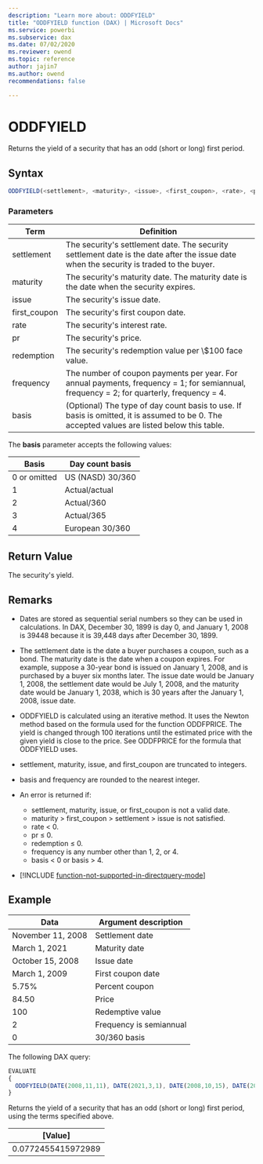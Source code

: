 ```yaml
---
description: "Learn more about: ODDFYIELD"
title: "ODDFYIELD function (DAX) | Microsoft Docs"
ms.service: powerbi 
ms.subservice: dax
ms.date: 07/02/2020
ms.reviewer: owend
ms.topic: reference
author: jajin7
ms.author: owend 
recommendations: false

---
```


# ODDFYIELD

Returns the yield of a security that has an odd (short or long) first period.

## Syntax

```js
ODDFYIELD(<settlement>, <maturity>, <issue>, <first_coupon>, <rate>, <pr>, <redemption>, <frequency>[, <basis>])
```

### Parameters

|Term|Definition|  
|--------|--------------|  
|settlement|The security's settlement date. The security settlement date is the date after the issue date when the security is traded to the buyer.|
|maturity|The security's maturity date. The maturity date is the date when the security expires.|
|issue|The security's issue date.|
|first_coupon|The security's first coupon date.|
|rate|The security's interest rate.|
|pr|The security's price.|
|redemption|The security's redemption value per \\$100 face value.|
|frequency|The number of coupon payments per year. For annual payments, frequency = 1; for semiannual, frequency = 2; for quarterly, frequency = 4.|
|basis|(Optional) The type of day count basis to use. If basis is omitted, it is assumed to be 0. The accepted values are listed below this table.|

The **basis** parameter accepts the following values:

| **Basis**    | **Day count basis** |
| ------------ | ------------------- |
| 0 or omitted | US (NASD) 30/360    |
| 1            | Actual/actual       |
| 2            | Actual/360          |
| 3            | Actual/365          |
| 4            | European 30/360     |

## Return Value

The security's yield.

## Remarks

- Dates are stored as sequential serial numbers so they can be used in calculations. In DAX, December 30, 1899 is day 0, and January 1, 2008 is 39448 because it is 39,448 days after December 30, 1899.

- The settlement date is the date a buyer purchases a coupon, such as a bond. The maturity date is the date when a coupon expires. For example, suppose a 30-year bond is issued on January 1, 2008, and is purchased by a buyer six months later. The issue date would be January 1, 2008, the settlement date would be July 1, 2008, and the maturity date would be January 1, 2038, which is 30 years after the January 1, 2008, issue date.

- ODDFYIELD is calculated using an iterative method. It uses the Newton method based on the formula used for the function ODDFPRICE. The yield is changed through 100 iterations until the estimated price with the given yield is close to the price. See ODDFPRICE for the formula that ODDFYIELD uses.

- settlement, maturity, issue, and first_coupon are truncated to integers.

- basis and frequency are rounded to the nearest integer.

- An error is returned if:
  - settlement, maturity, issue, or first_coupon is not a valid date.
  - maturity > first_coupon > settlement > issue is not satisfied.
  - rate < 0.
  - pr ≤ 0.
  - redemption ≤ 0.
  - frequency is any number other than 1, 2, or 4.
  - basis < 0 or basis > 4.

- [!INCLUDE [function-not-supported-in-directquery-mode](includes/function-not-supported-in-directquery-mode.md)]

## Example

| **Data**          | **Argument description** |
| ----------------- | ------------------------ |
| November 11, 2008 | Settlement date          |
| March 1, 2021     | Maturity date            |
| October 15, 2008  | Issue date               |
| March 1, 2009     | First coupon date        |
| 5.75%             | Percent coupon           |
| 84.50             | Price                    |
| 100               | Redemptive value         |
| 2                 | Frequency is semiannual  |
| 0                 | 30/360 basis             |

The following DAX query:

```js
EVALUATE
{
  ODDFYIELD(DATE(2008,11,11), DATE(2021,3,1), DATE(2008,10,15), DATE(2009,3,1), 0.0575, 84.50, 100, 2, 0)
}
```

Returns the yield of a security that has an odd (short or long) first period, using the terms specified above.

| **[Value]**      |
| ------------------ |
| 0.0772455415972989 |
